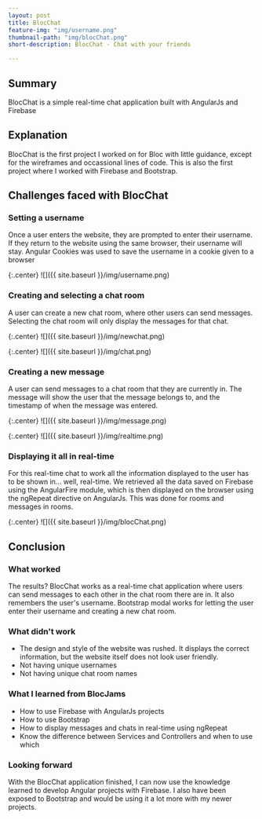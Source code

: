 ```yaml
---
layout: post
title: BlocChat
feature-img: "img/username.png"
thumbnail-path: "img/blocChat.png"
short-description: BlocChat - Chat with your friends

---
```

## Summary
BlocChat is a simple real-time chat application built with AngularJs and Firebase

## Explanation
BlocChat is the first project I worked on for Bloc with little guidance, except for the wireframes and occassional lines of code. This is also the first project where I worked with Firebase and Bootstrap.

## Challenges faced with BlocChat
### Setting a username
Once a user enters the website, they are prompted to enter their username. If they return to the website using the same browser, their username will stay. Angular Cookies was used to save the username in a cookie given to a browser

{:.center}
![]({{ site.baseurl }}/img/username.png)

### Creating and selecting a chat room
A user can create a new chat room, where other users can send messages. Selecting the chat room will only display the messages for that chat. 

{:.center}
![]({{ site.baseurl }}/img/newchat.png)

{:.center}
![]({{ site.baseurl }}/img/chat.png)

### Creating a new message
A user can send messages to a chat room that they are currently in. The message will show the user that the message belongs to, and the timestamp of when the message was entered.

{:.center}
![]({{ site.baseurl }}/img/message.png)

{:.center}
![]({{ site.baseurl }}/img/realtime.png)

### Displaying it all in real-time
For this real-time chat to work all the information displayed to the user has to be shown in... well, real-time. We retrieved all the data saved on Firebase using the AngularFire module, which is then displayed on the browser using the ngRepeat directive on AngularJs. This was done for rooms and messages in rooms.

{:.center}
![]({{ site.baseurl }}/img/blocChat.png)

## Conclusion
### What worked
The results? BlocChat works as a real-time chat application where users can send messages to each other in the chat room there are in. It also remembers the user's username. Bootstrap modal works for letting the user enter their username and creating a new chat room.

### What didn't work
- The design and style of the website was rushed. It displays the correct information, but the website itself does not look user friendly. 
- Not having unique usernames
- Not having unique chat room names
### What I learned from BlocJams
- How to use Firebase with AngularJs projects
- How to use Bootstrap
- How to display messages and chats in real-time using ngRepeat
- Know the difference between Services and Controllers and when to use which

### Looking forward
With the BlocChat application finished, I can now use the knowledge learned to develop Angular projects with Firebase. I also have been exposed to Bootstrap and would be using it a lot more with my newer projects.